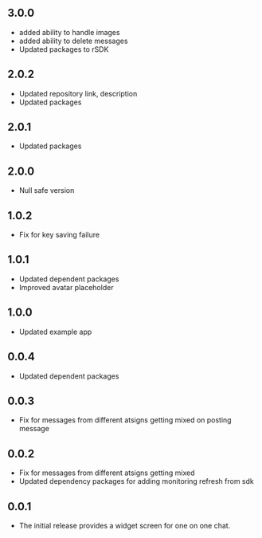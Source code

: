 ## 3.0.0
- added ability to handle images
- added ability to delete messages
- Updated packages to rSDK

## 2.0.2
- Updated repository link, description
- Updated packages

## 2.0.1
- Updated packages

## 2.0.0
- Null safe version

## 1.0.2
- Fix for key saving failure

## 1.0.1
- Updated dependent packages
- Improved avatar placeholder

## 1.0.0
- Updated example app

## 0.0.4
- Updated dependent packages

## 0.0.3
- Fix for messages from different atsigns getting mixed on posting message

## 0.0.2
- Fix for messages from different atsigns getting mixed
- Updated dependency packages for adding monitoring refresh from sdk

## 0.0.1
- The initial release provides a widget screen for one on one chat.
